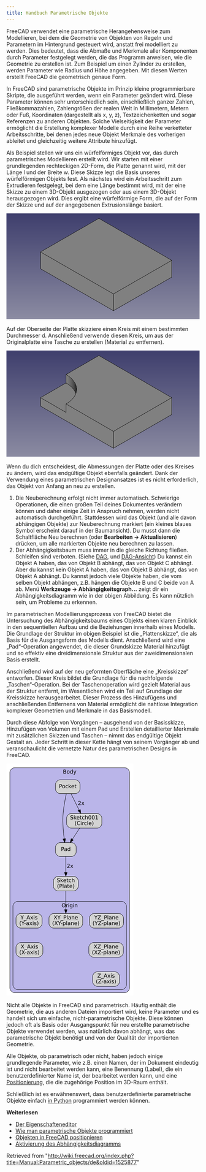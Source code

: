 ```yaml
---
title: Handbuch Parametrische Objekte
---
```


FreeCAD verwendet eine parametrische Herangehensweise zum Modellieren, bei dem die Geometrie von Objekten von Regeln und Parametern im Hintergrund gesteuert wird, anstatt frei modelliert zu werden. Dies bedeutet, dass die Abmaße und Merkmale aller Komponenten durch Parameter festgelegt werden, die das Programm anweisen, wie die Geometrie zu erstellen ist. Zum Beispiel um einen Zylinder zu erstellen, werden Parameter wie Radius und Höhe angegeben. Mit diesen Werten erstellt FreeCAD die geometrisch genaue Form.

In FreeCAD sind parametrische Objekte im Prinzip kleine programmierbare Skripte, die ausgeführt werden, wenn ein Parameter geändert wird. Diese Parameter können sehr unterschiedlich sein, einschließlich ganzer Zahlen, Fließkommazahlen, Zahlengrößen der realen Welt in Millimetern, Metern oder Fuß, Koordinaten (dargestellt als x, y, z), Textzeichenketten und sogar Referenzen zu anderen Objekten. Solche Vielseitigkeit der Parameter ermöglicht die Erstellung komplexer Modelle durch eine Reihe verketteter Arbeitsschritte, bei denen jedes neue Objekt Merkmale des vorherigen ableitet und gleichzeitig weitere Attribute hinzufügt.

Als Beispiel stellen wir uns ein würfelförmiges Objekt vor, das durch parametrisches Modellieren erstellt wird. Wir starten mit einer grundlegenden rechteckigen 2D-Form, die Platte genannt wird, mit der Länge l und der Breite w. Diese Skizze legt die Basis unseres würfelförmigen Objekts fest. Als nächstes wird ein Arbeitsschritt zum Extrudieren festgelegt, bei dem eine Länge bestimmt wird, mit der eine Skizze zu einem 3D-Objekt ausgezogen oder aus einem 3D-Objekt herausgezogen wird. Dies ergibt eine würfelförmige Form, die auf der Form der Skizze und auf der angegebenen Extrusionslänge basiert.

![](/src/assets/images/FreeCAD_022_PArametricDesignPlate.png)

Auf der Oberseite der Platte skizziere einen Kreis mit einem bestimmten Durchmesser d. Anschließend verwende diesen Kreis, um aus der Originalplatte eine Tasche zu erstellen (Material zu entfernen).

![](/src/assets/images/FreeCAD_022_ParametricDesignPocket.png)

Wenn du dich entscheidest, die Abmessungen der Platte oder des Kreises zu ändern, wird das endgültige Objekt ebenfalls geändert. Dank der Verwendung eines parametrischen Designansatzes ist es nicht erforderlich, das Objekt von Anfang an neu zu erstellen.

1. Die Neuberechnung erfolgt nicht immer automatisch. Schwierige Operationen, die einen großen Teil deines Dokumentes verändern können und daher einige Zeit in Anspruch nehmen, werden nicht automatisch durchgeführt. Stattdessen wird das Objekt (und alle davon abhängigen Objekte) zur Neuberechnung markiert (ein kleines blaues Symbol erscheint darauf in der Baumansicht). Du musst dann die Schaltfläche Neu berechnen (oder **Bearbeiten -> Aktualisieren**) drücken, um alle markierten Objekte neu berechnen zu lassen.
2. Der Abhängigkeitsbaum muss immer in die gleiche Richtung fließen. Schleifen sind verboten. (Siehe [DAG](/Glossary#Directed_Acyclic_Graph "Glossary"), und [DAG-Ansicht](/DAG_view/de "DAG view/de")) Du kannst ein Objekt A haben, das von Objekt B abhängt, das von Objekt C abhängt. Aber du kannst kein Objekt A haben, das von Objekt B abhängt, das von Objekt A abhängt. Du kannst jedoch viele Objekte haben, die vom selben Objekt abhängen, z.B. hängen die Objekte B und C beide von A ab. Menü **Werkzeuge -> Abhängigkeitsgraph...** zeigt dir ein Abhängigkeitsdiagramm wie in der obigen Abbildung. Es kann nützlich sein, um Probleme zu erkennen.

Im parametrischen Modellierungsprozess von FreeCAD bietet die Untersuchung des Abhängigkeitsbaums eines Objekts einen klaren Einblick in den sequentiellen Aufbau und die Beziehungen innerhalb eines Modells. Die Grundlage der Struktur im obigen Beispiel ist die „Plattenskizze“, die als Basis für die Ausgangsform des Modells dient. Anschließend wird eine „Pad“-Operation angewendet, die dieser Grundskizze Material hinzufügt und so effektiv eine dreidimensionale Struktur aus der zweidimensionalen Basis erstellt.

Anschließend wird auf der neu geformten Oberfläche eine „Kreisskizze“ entworfen. Dieser Kreis bildet die Grundlage für die nachfolgende „Taschen“-Operation. Bei der Taschenoperation wird gezielt Material aus der Struktur entfernt, im Wesentlichen wird ein Teil auf Grundlage der Kreisskizze herausgearbeitet. Dieser Prozess des Hinzufügens und anschließenden Entfernens von Material ermöglicht die nahtlose Integration komplexer Geometrien und Merkmale in das Basismodell.

Durch diese Abfolge von Vorgängen – ausgehend von der Basisskizze, Hinzufügen von Volumen mit einem Pad und Erstellen detaillierter Merkmale mit zusätzlichen Skizzen und Taschen – nimmt das endgültige Objekt Gestalt an. Jeder Schritt in dieser Kette hängt von seinem Vorgänger ab und veranschaulicht die vernetzte Natur des parametrischen Designs in FreeCAD.

![](/src/assets/images/FreeCAD_022_ParametricDesignDependGraph.png)

Nicht alle Objekte in FreeCAD sind parametrisch. Häufig enthält die Geometrie, die aus anderen Dateien importiert wird, keine Parameter und es handelt sich um einfache, nicht-parametrische Objekte. Diese können jedoch oft als Basis oder Ausgangspunkt für neu erstellte parametrische Objekte verwendet werden, was natürlich davon abhängt, was das parametrische Objekt benötigt und von der Qualität der importierten Geometrie.

Alle Objekte, ob parametrisch oder nicht, haben jedoch einige grundlegende Parameter, wie z.B. einen Namen, der im Dokument eindeutig ist und nicht bearbeitet werden kann, eine Benennung (Label), die ein benutzerdefinierter Name ist, der bearbeitet werden kann, und eine [Positionierung](/Placement/de "Placement/de"), die die zugehörige Position im 3D-Raum enthält.

Schließlich ist es erwähnenswert, dass benutzerdefinierte parametrische Objekte einfach [in Python](/Scripted_objects/de "Scripted objects/de") programmiert werden können.

**Weiterlesen**

- [Der Eigenschafteneditor](/Property_editor/de "Property editor/de")
- [Wie man parametrische Objekte programmiert](/Scripted_objects/de "Scripted objects/de")
- [Objekten in FreeCAD positionieren](/Placement/de "Placement/de")
- [Aktivierung des Abhängigkeitsdiagramms](/Std_DependencyGraph/de "Std DependencyGraph/de")

Retrieved from "<http://wiki.freecad.org/index.php?title=Manual:Parametric_objects/de&oldid=1525877>"
